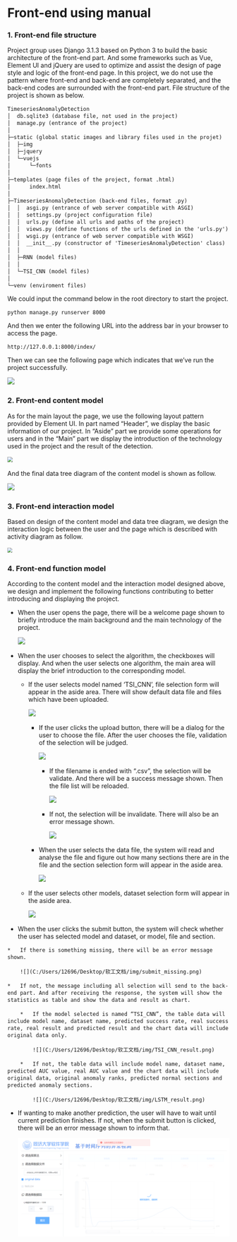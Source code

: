 # Front-end using manual

### 1. Front-end file structure

Project group uses Django 3.1.3 based on Python 3 to build the basic architecture of the front-end part. And  some frameworks such as Vue, Element UI and jQuery are used to optimize and assist the design of page style and logic of the front-end page. In this project, we do not use the pattern where front-end and back-end are completely separated, and the back-end codes are surrounded with the front-end part. File structure of the project is shown as below.

```
TimeseriesAnomalyDetection
│  db.sqlite3 (database file, not used in the project)
│  manage.py (entrance of the project)
│
├─static (global static images and library files used in the projet)
│  ├─img
│  ├─jquery
│  └─vuejs
│      └─fonts
│
├─templates (page files of the project, format .html)
│      index.html
│
├─TimeseriesAnomalyDetection (back-end files, format .py)
│  │  asgi.py (entrance of web server compatible with ASGI)
│  │  settings.py (project configuration file)
│  │  urls.py (define all urls and paths of the project)
│  │  views.py (define functions of the urls defined in the 'urls.py')
│  │  wsgi.py (entrance of web server compatible with WSGI)
│  │  __init__.py (constructor of 'TimeseriesAnomalyDetection' class)
│  │
│  ├─RNN (model files)
│  │
│  └─TSI_CNN (model files)
│
└─venv (enviroment files)
```

We could input the command below in the root directory to start the project.

```shell
python manage.py runserver 8000
```

And then we enter the following URL into the address bar in your browser to access the page.

```
http://127.0.0.1:8000/index/
```

Then we can see the following page which indicates that we’ve run the project successfully.

![](C:/Users/12696/Desktop/软工文档/img/welcome.png)

### 2. Front-end content model

As for the main layout the page, we use the following layout pattern provided by Element UI. In part named “Header”, we display the basic information of our project. In “Aside” part we provide some operations for users and in the “Main” part we display the introduction of the technology used in the project and the result of the detection.

<img src="C:/Users/12696/Desktop/软工文档/img/container.png" style="zoom: 72%;" />

And the final data tree diagram of the content model is shown as follow.

<img src="C:/Users/12696/Desktop/软工文档/img/frontEnd_dataTree_diagram.png">

### 3. Front-end interaction model

Based on design of the content model and data tree diagram, we design the interaction logic between the user and the page which is described with activity diagram as follow.

<img src="C:/Users/12696/Desktop/软工文档/img/frontEnd_activity_diagram.svg" style="zoom:70%;" >

### 4. Front-end function model

According to the content model and the interaction model designed above, we design and implement the following functions contributing to better introducing and displaying the project.

*   When the user opens the page, there will be a welcome page shown to briefly introduce the main background and the main technology of the project.

    <img src="C:/Users/12696/Desktop/软工文档/img/welcome.png">

*   When the user chooses to select the algorithm, the checkboxes will display. And when the user selects one algorithm, the main area will display the brief introduction to the corresponding model.

    *   If the user selects model named ‘TSI_CNN’, file selection form will appear in the aside area. There will show default data file and files which have been uploaded.

        ![](C:/Users/12696/Desktop/软工文档/img/TSI_CNN_main.png)

        *   If the user clicks the upload button, there will be a dialog for the user to choose the file. After the user chooses the file, validation of the selection will be judged.

            ![](C:/Users/12696/Desktop/软工文档/img/file_selection.png)

            *   If the filename is ended with “.csv”, the selection will be validate. And there will be a success message shown. Then the file list will be reloaded.

                ![](C:/Users/12696/Desktop/软工文档/img/upload_success.png)

            *   If not, the selection will be invalidate. There will also be an error message shown.

                ![](C:/Users/12696/Desktop/软工文档/img/upload_error.png)

        *   When the user selects the data file, the system will read and analyse the file and figure out how many sections there are in the file and the section selection form will appear in the aside area.

            ![](C:/Users/12696/Desktop/软工文档/img/section_selection.png)

    *   If the user selects other models, dataset selection form will appear in the aside area.

        ![](C:/Users/12696/Desktop/软工文档/img/dataset_selection.png)

*    When the user clicks the submit button, the system will check whether the user has selected model and dataset, or model, file and section. 

    *   If there is something missing, there will be an error message shown.

        ![](C:/Users/12696/Desktop/软工文档/img/submit_missing.png)

    *   If not, the message including all selection will send to the back-end part. And after receiving the response, the system will show the statistics as table and show the data and result as chart. 

        *   If the model selected is named “TSI_CNN”, the table data will include model name, dataset name, predicted success rate, real success rate, real result and predicted result and the chart data will include original data only.

            ![](C:/Users/12696/Desktop/软工文档/img/TSI_CNN_result.png)

        *   If not, the table data will include model name, dataset name, predicted AUC value, real AUC value and the chart data will include original data, original anomaly ranks, predicted normal sections and predicted anomaly sections.

            ![](C:/Users/12696/Desktop/软工文档/img/LSTM_result.png)

*   If wanting to make another prediction, the user will have to wait until current prediction finishes. If not, when the submit button is clicked, there will be an error message shown to inform that.

    ![](img\submit_loading.png)
